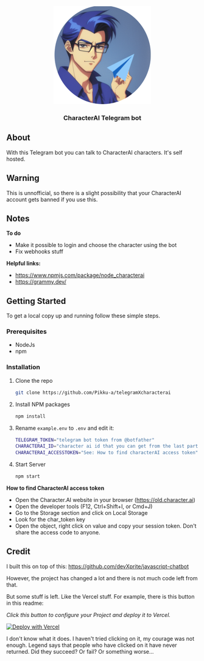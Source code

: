 <div align="center">
	<img src="images/telegramxcharacterai-logo-round.png">
	<h3>CharacterAI Telegram bot</h3>
</div>

## About 

With this Telegram bot you can talk to CharacterAI characters. It's self hosted.

## Warning

This is unnofficial, so there is a slight possibility that your CharacterAI account gets banned if you use this.

## Notes
**To do**
- Make it possible to login and choose the character using the bot
- Fix webhooks stuff

**Helpful links:**
- https://www.npmjs.com/package/node_characterai
- https://grammy.dev/


<!-- GETTING STARTED -->
## Getting Started

To get a local copy up and running follow these simple steps.

### Prerequisites

* NodeJs
* npm

### Installation

1. Clone the repo
   ```sh
   git clone https://github.com/Pikku-a/telegramXcharacterai
   ```
2. Install NPM packages
   ```sh
   npm install
   ```
3. Rename `example.env` to `.env` and edit it:
   ```sh 
   TELEGRAM_TOKEN="telegram bot token from @botfather"
   CHARACTERAI_ID="character ai id that you can get from the last part of the url when in the chat"
   CHARACTERAI_ACCESSTOKEN="See: How to find characterAI access token"
   ```
4. Start Server
   ```sh
   npm start
   ```

**How to find CharacterAI access token**

- Open the Character.AI website in your browser (https://old.character.ai)
- Open the developer tools (F12, Ctrl+Shift+I, or Cmd+J)
- Go to the Storage section and click on Local Storage
- Look for the char_token key
- Open the object, right click on value and copy your session token.
Don't share the access code to anyone.

## Credit

I built this on top of this: https://github.com/devXprite/javascript-chatbot

However, the project has changed a lot and there is not much code left from that.

But some stuff is left. Like the Vercel stuff. For example, there is this button in this readme:

*Click this button to configure your Project and deploy it to Vercel.*
  
[![Deploy with Vercel](https://vercel.com/button)](https://vercel.com/new/clone?repository-url=https%3A%2F%2Fgithub.com%2FdevXprite%2Fjavascript-chatbot)

I don't know what it does. I haven't tried clicking on it, my courage was not enough. Legend says that people who have clicked on it have never returned. Did they succeed? Or fail? Or something worse...



